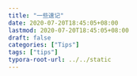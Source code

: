 ```yaml
---
title: "一些速记"
date: 2020-07-20T18:45:05+08:00
lastmod: 2020-07-20T18:45:05+08:00
draft: false
categories: ["Tips"]
tags: ["tips"]
typora-root-url: ../../static
---
```




